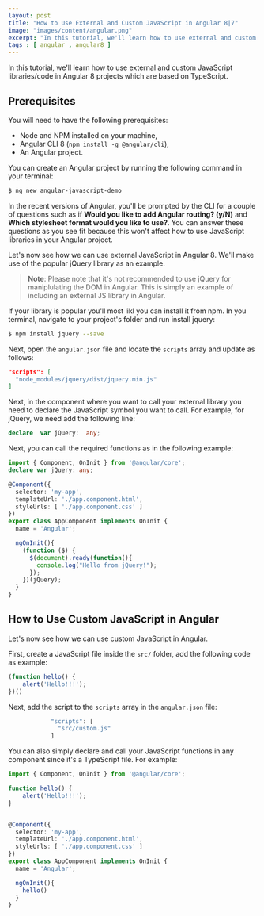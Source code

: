```yaml
---
layout: post
title: "How to Use External and Custom JavaScript in Angular 8|7"
image: "images/content/angular.png"
excerpt: "In this tutorial, we'll learn how to use external and custom JavaScript libraries/code in Angular 8 projects which are based on TypeScript" 
tags : [ angular , angular8 ] 
---
```


In this tutorial, we'll learn how to use external and custom JavaScript libraries/code in Angular 8 projects which are based on TypeScript.

## Prerequisites

You will need to have the following prerequisites:

- Node and NPM installed on your machine,
- Angular CLI 8 (`npm install -g @angular/cli`),
- An Angular project.

You can create an Angular project by running the following command in your terminal:

```bash
$ ng new angular-javascript-demo
```

In the recent versions of Angular, you'll be prompted by the CLI for a couple of questions such as if **Would you like to add Angular routing? (y/N)** and **Which stylesheet format would you like to use?**. You can answer these questions as you see fit because this won't affect how to use JavaScript libraries in your Angular project.

Let's now see how we can use external JavaScript in Angular 8. We'll make use of the popular jQuery library as an example.

> **Note**: Please note that it's not recommended to use jQuery for maniplulating the DOM in Angular. This is simply an example of including an external JS library in Angular.

 If your library is popular you'll most likl you can install it from npm. In you terminal, navigate to your project's folder and run install jquery:

```bash
$ npm install jquery --save
```

Next, open the `angular.json` file and locate the `scripts` array and update as follows:

```json
"scripts": [
  "node_modules/jquery/dist/jquery.min.js"
]
```

Next, in the component where you want to call your external library you need to declare the JavaScript symbol you want to call. For example, for jQuery, we need add the following line:

```ts
declare  var jQuery:  any;
```

Next, you can call the required functions as in the following example:

```ts
import { Component, OnInit } from '@angular/core';
declare var jQuery: any;

@Component({
  selector: 'my-app',
  templateUrl: './app.component.html',
  styleUrls: [ './app.component.css' ]
})
export class AppComponent implements OnInit {
  name = 'Angular';

  ngOnInit(){
    (function ($) {
      $(document).ready(function(){
        console.log("Hello from jQuery!");
      });
    })(jQuery);
  }
}
```

## How to Use Custom JavaScript in Angular 

Let's now see how we can use custom JavaScript in Angular. 

First, create a JavaScript file inside the `src/` folder, add the following code as example:

```js
(function hello() {
    alert('Hello!!!');
})()
```

Next, add the script to the `scripts` array in the `angular.json` file:

```js
            "scripts": [
              "src/custom.js"
            ]
```


You can also simply declare and call your JavaScript functions in any component since it's a TypeScript file. For example:

```ts
import { Component, OnInit } from '@angular/core';

function hello() {
    alert('Hello!!!');
}


@Component({
  selector: 'my-app',
  templateUrl: './app.component.html',
  styleUrls: [ './app.component.css' ]
})
export class AppComponent implements OnInit {
  name = 'Angular';

  ngOnInit(){
    hello()
  }
}

``` 

  



  
